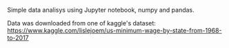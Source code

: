 Simple data analisys using Jupyter notebook, numpy and pandas.

Data was downloaded from one of kaggle's dataset:
https://www.kaggle.com/lislejoem/us-minimum-wage-by-state-from-1968-to-2017


